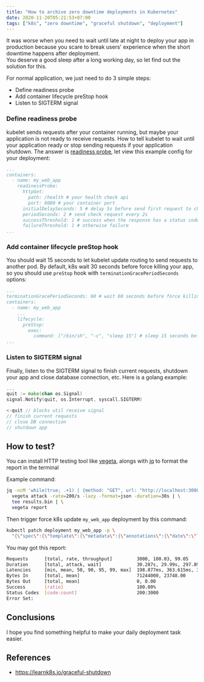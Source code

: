 ```yaml
---
title: "How to archive zero downtime deployments in Kubernetes"
date: 2020-11-20T05:21:53+07:00
tags: ["k8s", "zero downtime", "graceful shutdown", "deployment"]
---
```


It was worse when you need to wait until late at night to deploy your app in production because you scare to break users' experience when the short downtime happens after deployment.\
You deserve a good sleep after a long working day, so let find out the solution for this.

For normal application, we just need to do 3 simple steps:

* Define readiness probe
* Add container lifecycle preStop hook
* Listen to SIGTERM signal

### Define readiness probe

kubelet sends requests after your container running, but maybe your application is not ready to receive requests.
How to tell kubelet to wait until your application ready or stop sending requests if your application shutdown.
The answer is <a href="https://kubernetes.io/docs/tasks/configure-pod-container/configure-liveness-readiness-startup-probes/#define-readiness-probes" target="_blank">readiness probe</a>, let view this example config for your deployment:

```yaml
...
containers:
  - name: my_web_app
    readinessProbe:
      httpGet:
        path: /health # your health check api
        port: 8080 # your container port
      initialDelaySeconds: 5 # delay 5s before send first request to check
      periodSeconds: 2 # send check request every 2s
      successThreshold: 1 # success when the response has a status code greater than or equal to 200 and less than 400
      failureThreshold: 1 # otherwise failure
...
```

### Add container lifecycle preStop hook

You should wait 15 seconds to let kubelet update routing to send requests to another pod.
By default, k8s wait 30 seconds before force killing your app, so you should use `preStop` hook with `terminationGracePeriodSeconds` options:

```yaml
...
terminationGracePeriodSeconds: 60 # wait 60 seconds before force killing your app, increase it if you need more time
containers:
  - name: my_web_app
    ...
    lifecycle:
      preStop:
        exec:
          command: ["/bin/sh", "-c", "sleep 15"] # sleep 15 seconds before sending SIGTERM to container and let kubelet update routing
...
```

### Listen to SIGTERM signal

Finally, listen to the SIGTERM signal to finish current requests, shutdown your app and close database connection, etc.
Here is a golang example:

```go
...
quit := make(chan os.Signal)
signal.Notify(quit, os.Interrupt, syscall.SIGTERM)

<-quit // blocks util receive signal
// finish current requests
// close DB connection
// shutdown app
```

## How to test?

You can install HTTP testing tool like <a target="_blank" href="https://github.com/tsenart/vegeta">vegeta</a>,
alongs with <a target="_blank" href="https://github.com/stedolan/jq">jq</a> to format the report in the terminal

Example command:

```bash
jq -ncM 'while(true; .+1) | {method: "GET", url: "http://localhost:30000?delay=5"}' | \
  vegeta attack -rate=200/s -lazy -format=json -duration=30s | \
  tee results.bin | \
  vegeta report
```

Then trigger force k8s update `my_web_app` deployment by this command:

```bash
kubectl patch deployment my_web_app -p \
  "{\"spec\":{\"template\":{\"metadata\":{\"annotations\":{\"date\":\"`date +'%s'`\"}}}}}"
```

You may got this report:

```bash
Requests      [total, rate, throughput]         3000, 100.03, 99.05
Duration      [total, attack, wait]             30.287s, 29.99s, 297.897ms
Latencies     [min, mean, 50, 90, 95, 99, max]  198.877ms, 363.615ms, 309.861ms, 381.551ms, 802.951ms, 1.988s, 2.692s
Bytes In      [total, mean]                     71244000, 23748.00
Bytes Out     [total, mean]                     0, 0.00
Success       [ratio]                           100.00%
Status Codes  [code:count]                      200:3000
Error Set:
```

## Conclusions

I hope you find something helpful to make your daily deployment task easier.

## References

* https://learnk8s.io/graceful-shutdown